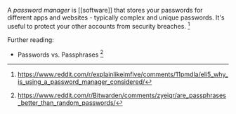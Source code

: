 A *password manager* is [[software]] that stores your passwords for different apps and websites - typically complex and unique passwords. It's useful to protect your other accounts from security breaches. [^1]

Further reading:
- Passwords vs. Passphrases [^2]

[^1]: https://www.reddit.com/r/explainlikeimfive/comments/11pmdla/eli5_why_is_using_a_password_manager_considered/
[^2]: https://www.reddit.com/r/Bitwarden/comments/zyeiqr/are_passphrases_better_than_random_passwords/